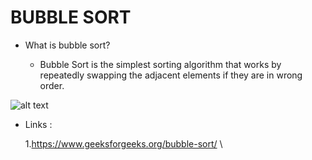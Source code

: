 
# BUBBLE SORT

* What is bubble sort? 
   
    * Bubble Sort is the simplest sorting algorithm that works by repeatedly swapping the adjacent elements if they are in wrong order.

 ![alt text](https://upload.wikimedia.org/wikipedia/commons/0/06/Bubble-sort.gif)
 
 
 * Links :
   
   1.https://www.geeksforgeeks.org/bubble-sort/ \

   
   


